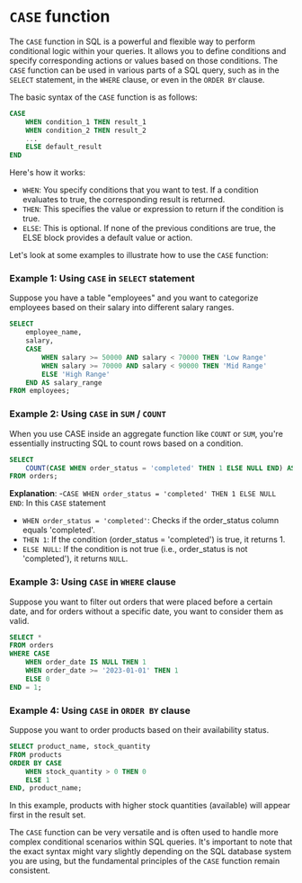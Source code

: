 # `CASE` function

The `CASE` function in SQL is a powerful and flexible way to perform conditional
logic within your queries. It allows you to define conditions and specify
corresponding actions or values based on those conditions. The `CASE` function
can be used in various parts of a SQL query, such as in the `SELECT` statement,
in the `WHERE` clause, or even in the `ORDER BY` clause.

The basic syntax of the `CASE` function is as follows:

```sql
CASE
    WHEN condition_1 THEN result_1
    WHEN condition_2 THEN result_2
    ...
    ELSE default_result
END
```

Here's how it works:

- `WHEN`: You specify conditions that you want to test. If a condition evaluates
  to true, the corresponding result is returned.
- `THEN`: This specifies the value or expression to return if the condition is
  true.
- `ELSE`: This is optional. If none of the previous conditions are true, the
  ELSE block provides a default value or action.

Let's look at some examples to illustrate how to use the `CASE` function:

### Example 1: Using `CASE` in `SELECT` statement

Suppose you have a table "employees" and you want to categorize employees based
on their salary into different salary ranges.

```sql
SELECT
    employee_name,
    salary,
    CASE
        WHEN salary >= 50000 AND salary < 70000 THEN 'Low Range'
        WHEN salary >= 70000 AND salary < 90000 THEN 'Mid Range'
        ELSE 'High Range'
    END AS salary_range
FROM employees;
```

### Example 2: Using `CASE` in `SUM` / `COUNT`

When you use CASE inside an aggregate function like `COUNT` or `SUM`, you're essentially instructing SQL to count rows based on a condition.

```sql
SELECT
    COUNT(CASE WHEN order_status = 'completed' THEN 1 ELSE NULL END) AS completed_orders_count
FROM orders;
```

**Explanation**: -`CASE WHEN order_status = 'completed' THEN 1 ELSE NULL END`: In this `CASE` statement

- `WHEN order_status = 'completed'`: Checks if the order_status column equals 'completed'.
- `THEN 1`: If the condition (order_status = 'completed') is true, it returns 1.
- `ELSE NULL`: If the condition is not true (i.e., order_status is not 'completed'), it returns `NULL`.

### Example 3: Using `CASE` in `WHERE` clause

Suppose you want to filter out orders that were placed before a certain date,
and for orders without a specific date, you want to consider them as valid.

```sql
SELECT *
FROM orders
WHERE CASE
    WHEN order_date IS NULL THEN 1
    WHEN order_date >= '2023-01-01' THEN 1
    ELSE 0
END = 1;
```

### Example 4: Using `CASE` in `ORDER BY` clause

Suppose you want to order products based on their availability status.

```sql
SELECT product_name, stock_quantity
FROM products
ORDER BY CASE
    WHEN stock_quantity > 0 THEN 0
    ELSE 1
END, product_name;
```

In this example, products with higher stock quantities (available) will appear
first in the result set.

The `CASE` function can be very versatile and is often used to handle more
complex conditional scenarios within SQL queries. It's important to note that
the exact syntax might vary slightly depending on the SQL database system you
are using, but the fundamental principles of the `CASE` function remain
consistent.
